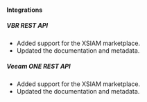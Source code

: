 #### Integrations

##### VBR REST API

- Added support for the XSIAM marketplace.  
- Updated the documentation and metadata.

##### Veeam ONE REST API

- Added support for the XSIAM marketplace.  
- Updated the documentation and metadata.
